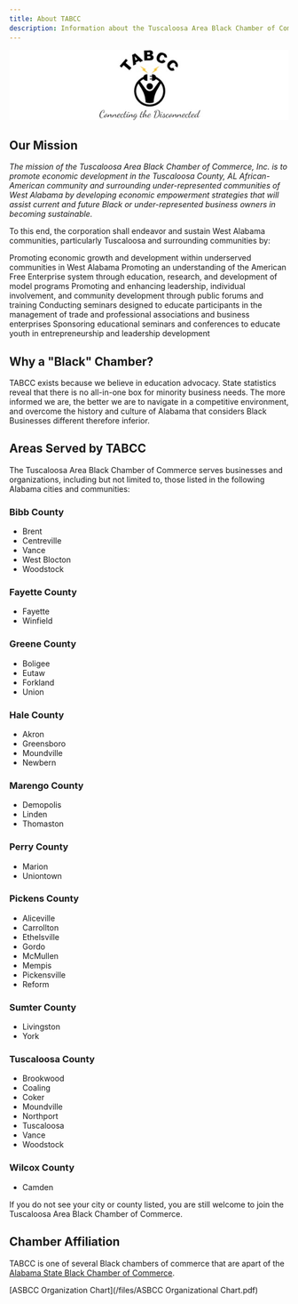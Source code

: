 ```yaml
---
title: About TABCC
description: Information about the Tuscaloosa Area Black Chamber of Commerce
---
```


<div class="text-center pb-3">
<img src="/images/headerlogo.jpg" alt="TABCC logo and motto - TABCC, Connecting the Disconnected" >
</div>

## Our Mission

*The mission of the Tuscaloosa Area Black Chamber of Commerce, Inc. is to promote economic development in the Tuscaloosa County, AL African-American community and surrounding under-represented communities of West Alabama by developing economic empowerment strategies that will assist current and future Black or under-represented business owners in becoming sustainable.*

To this end, the corporation shall endeavor and sustain West Alabama communities, particularly Tuscaloosa and surrounding communities by:

Promoting economic growth and development within underserved communities in West Alabama
Promoting an understanding of the American Free Enterprise system through education, research, and development of model programs
Promoting and enhancing leadership, individual involvement, and community development through public forums and training
Conducting seminars designed to educate participants in the management of trade and professional associations and business enterprises
Sponsoring educational seminars and conferences to educate youth in entrepreneurship and leadership development

## Why a "Black" Chamber?

TABCC exists because we believe in education advocacy. State statistics reveal that there is no all-in-one box for minority business needs. The more informed we are, the better we are to navigate in a competitive environment, and overcome the history and culture of Alabama that considers Black Businesses different therefore inferior.

## Areas Served by TABCC

The Tuscaloosa Area Black Chamber of Commerce serves businesses and organizations, including but not 
limited to, those listed in the following Alabama cities and communities:

### Bibb County

* Brent
* Centreville
* Vance
* West Blocton
* Woodstock

### Fayette County

* Fayette
* Winfield

### Greene County

* Boligee
* Eutaw
* Forkland
* Union

### Hale County

* Akron
* Greensboro
* Moundville
* Newbern

### Marengo County

* Demopolis
* Linden
* Thomaston

### Perry County

* Marion
* Uniontown

### Pickens County

* Aliceville
* Carrollton
* Ethelsville
* Gordo
* McMullen
* Mempis
* Pickensville
* Reform

### Sumter County

* Livingston
* York

### Tuscaloosa County

* Brookwood
* Coaling
* Coker
* Moundville
* Northport
* Tuscaloosa
* Vance
* Woodstock

### Wilcox County

* Camden

If you do not see your city or county listed, you are still welcome to join the Tuscaloosa Area Black Chamber of Commerce.

## Chamber Affiliation

TABCC is one of several Black chambers of commerce that are apart of the 
[Alabama State Black Chamber of Commerce](https://asbcc.org).

[ASBCC Organization Chart](/files/ASBCC Organizational Chart.pdf)